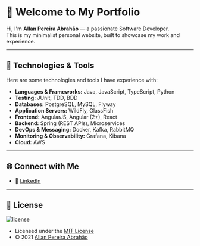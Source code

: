 # 👋 Welcome to My Portfolio

Hi, I'm **Allan Pereira Abrahão** — a passionate Software Developer.  
This is my minimalist personal website, built to showcase my work and experience.

---

## 🔧 Technologies & Tools

Here are some technologies and tools I have experience with:

- **Languages & Frameworks:** Java, JavaScript, TypeScript, Python  
- **Testing:** JUnit, TDD, BDD  
- **Databases:** PostgreSQL, MySQL, Flyway  
- **Application Servers:** WildFly, GlassFish  
- **Frontend:** AngularJS, Angular (2+), React  
- **Backend:** Spring (REST APIs), Microservices  
- **DevOps & Messaging:** Docker, Kafka, RabbitMQ  
- **Monitoring & Observability:** Grafana, Kibana
- **Cloud:** AWS

---

## 🌐 Connect with Me

- 💼 [LinkedIn](https://www.linkedin.com/in/allanpereiraabrahao/)

---

## 📜 License

[![license](https://img.shields.io/github/license/hrishikeshpaul/portfolio-template?style=flat&logo=appveyor)](https://github.com/all-an/)

- Licensed under the [MIT License](http://opensource.org/licenses/mit-license.php)  
- © 2021 [Allan Pereira Abrahão](https://github.com/all-an/)

